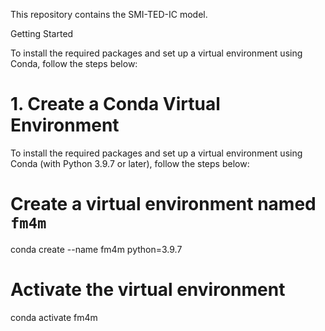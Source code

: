 This repository contains the SMI-TED-IC model. 



Getting Started

To install the required packages and set up a virtual environment using Conda, follow the steps below:

# 1. Create a Conda Virtual Environment

To install the required packages and set up a virtual environment using Conda (with Python 3.9.7 or later), follow the steps below:

# Create a virtual environment named `fm4m`
conda create --name fm4m python=3.9.7

# Activate the virtual environment
conda activate fm4m
